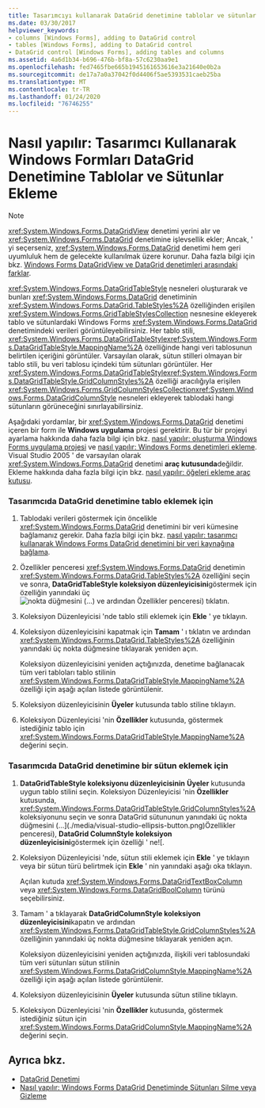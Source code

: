 ```yaml
---
title: Tasarımcıyı kullanarak DataGrid denetimine tablolar ve sütunlar ekleme
ms.date: 03/30/2017
helpviewer_keywords:
- columns [Windows Forms], adding to DataGrid control
- tables [Windows Forms], adding to DataGrid control
- DataGrid control [Windows Forms], adding tables and columns
ms.assetid: 4a6d1b34-b696-476b-bf8a-57c6230aa9e1
ms.openlocfilehash: fed7465fbe665b1945161653616e3a21640e0b2a
ms.sourcegitcommit: de17a7a0a37042f0d4406f5ae5393531caeb25ba
ms.translationtype: MT
ms.contentlocale: tr-TR
ms.lasthandoff: 01/24/2020
ms.locfileid: "76746255"
---
```

# <a name="how-to-add-tables-and-columns-to-the-windows-forms-datagrid-control-using-the-designer"></a>Nasıl yapılır: Tasarımcı Kullanarak Windows Formları DataGrid Denetimine Tablolar ve Sütunlar Ekleme

> [!NOTE]
> <xref:System.Windows.Forms.DataGridView> denetimi yerini alır ve <xref:System.Windows.Forms.DataGrid> denetimine işlevsellik ekler; Ancak, ' yi seçerseniz, <xref:System.Windows.Forms.DataGrid> denetimi hem geri uyumluluk hem de gelecekte kullanılmak üzere korunur. Daha fazla bilgi için bkz. [Windows Forms DataGridView ve DataGrid denetimleri arasındaki farklar](differences-between-the-windows-forms-datagridview-and-datagrid-controls.md).

<xref:System.Windows.Forms.DataGridTableStyle> nesneleri oluşturarak ve bunları <xref:System.Windows.Forms.DataGrid> denetiminin <xref:System.Windows.Forms.DataGrid.TableStyles%2A> özelliğinden erişilen <xref:System.Windows.Forms.GridTableStylesCollection> nesnesine ekleyerek tablo ve sütunlardaki Windows Forms <xref:System.Windows.Forms.DataGrid> denetimindeki verileri görüntüleyebilirsiniz. Her tablo stili, <xref:System.Windows.Forms.DataGridTableStyle><xref:System.Windows.Forms.DataGridTableStyle.MappingName%2A> özelliğinde hangi veri tablosunun belirtilen içeriğini görüntüler. Varsayılan olarak, sütun stilleri olmayan bir tablo stili, bu veri tablosu içindeki tüm sütunları görüntüler. Her <xref:System.Windows.Forms.DataGridTableStyle><xref:System.Windows.Forms.DataGridTableStyle.GridColumnStyles%2A> özelliği aracılığıyla erişilen <xref:System.Windows.Forms.GridColumnStylesCollection><xref:System.Windows.Forms.DataGridColumnStyle> nesneleri ekleyerek tablodaki hangi sütunların görüneceğini sınırlayabilirsiniz.

Aşağıdaki yordamlar, bir <xref:System.Windows.Forms.DataGrid> denetimi içeren bir form ile **Windows uygulama** projesi gerektirir. Bu tür bir projeyi ayarlama hakkında daha fazla bilgi için bkz. [nasıl yapılır: oluşturma Windows Forms uygulama projesi](/visualstudio/ide/step-1-create-a-windows-forms-application-project) ve [nasıl yapılır: Windows Forms denetimleri ekleme](how-to-add-controls-to-windows-forms.md). Visual Studio 2005 ' de varsayılan olarak <xref:System.Windows.Forms.DataGrid> denetimi **araç kutusunda**değildir. Ekleme hakkında daha fazla bilgi için bkz. [nasıl yapılır: öğeleri ekleme araç kutusu](https://docs.microsoft.com/previous-versions/visualstudio/visual-studio-2010/ms165355(v=vs.100)).

### <a name="to-add-a-table-to-the-datagrid-control-in-the-designer"></a>Tasarımcıda DataGrid denetimine tablo eklemek için

1. Tablodaki verileri göstermek için öncelikle <xref:System.Windows.Forms.DataGrid> denetimini bir veri kümesine bağlamanız gerekir. Daha fazla bilgi için bkz. [nasıl yapılır: tasarımcı kullanarak Windows Forms DataGrid denetimini bir veri kaynağına bağlama](bind-wf-datagrid-control-to-a-data-source-using-the-designer.md).

2. Özellikler penceresi <xref:System.Windows.Forms.DataGrid> denetimin <xref:System.Windows.Forms.DataGrid.TableStyles%2A> özelliğini seçin ve sonra, **DataGridTableStyle koleksiyon düzenleyicisini**göstermek için özelliğin yanındaki üç![nokta düğmesini (...) ve ardından Özellikler penceresi) tıklatın.](./media/visual-studio-ellipsis-button.png)

3. Koleksiyon Düzenleyicisi 'nde tablo stili eklemek için **Ekle** ' ye tıklayın.

4. Koleksiyon düzenleyicisini kapatmak için **Tamam** ' ı tıklatın ve ardından <xref:System.Windows.Forms.DataGrid.TableStyles%2A> özelliğinin yanındaki üç nokta düğmesine tıklayarak yeniden açın.

     Koleksiyon düzenleyicisini yeniden açtığınızda, denetime bağlanacak tüm veri tabloları tablo stilinin <xref:System.Windows.Forms.DataGridTableStyle.MappingName%2A> özelliği için aşağı açılan listede görüntülenir.

5. Koleksiyon düzenleyicisinin **Üyeler** kutusunda tablo stiline tıklayın.

6. Koleksiyon Düzenleyicisi 'nin **Özellikler** kutusunda, göstermek istediğiniz tablo için <xref:System.Windows.Forms.DataGridTableStyle.MappingName%2A> değerini seçin.

### <a name="to-add-a-column-to-the-datagrid-control-in-the-designer"></a>Tasarımcıda DataGrid denetimine bir sütun eklemek için

1. **DataGridTableStyle koleksiyonu düzenleyicisinin** **Üyeler** kutusunda uygun tablo stilini seçin. Koleksiyon Düzenleyicisi 'nin **Özellikler** kutusunda, <xref:System.Windows.Forms.DataGridTableStyle.GridColumnStyles%2A> koleksiyonunu seçin ve sonra DataGrid sütununun yanındaki üç nokta düğmesini (...](./media/visual-studio-ellipsis-button.png)Özellikler penceresi), **DataGrid ColumnStyle koleksiyon düzenleyicisini**göstermek için özelliği ' ne![.

2. Koleksiyon Düzenleyicisi 'nde, sütun stili eklemek için **Ekle** ' ye tıklayın veya bir sütun türü belirtmek için **Ekle** ' nin yanındaki aşağı oka tıklayın.

     Açılan kutuda <xref:System.Windows.Forms.DataGridTextBoxColumn> veya <xref:System.Windows.Forms.DataGridBoolColumn> türünü seçebilirsiniz.

3. Tamam ' a tıklayarak **DataGridColumnStyle koleksiyon düzenleyicisini**kapatın ve ardından <xref:System.Windows.Forms.DataGridTableStyle.GridColumnStyles%2A> özelliğinin yanındaki üç nokta düğmesine tıklayarak yeniden açın.

     Koleksiyon düzenleyicisini yeniden açtığınızda, ilişkili veri tablosundaki tüm veri sütunları sütun stilinin <xref:System.Windows.Forms.DataGridColumnStyle.MappingName%2A> özelliği için aşağı açılan listede görüntülenir.

4. Koleksiyon düzenleyicisinin **Üyeler** kutusunda sütun stiline tıklayın.

5. Koleksiyon Düzenleyicisi 'nin **Özellikler** kutusunda, göstermek istediğiniz sütun için <xref:System.Windows.Forms.DataGridColumnStyle.MappingName%2A> değerini seçin.

## <a name="see-also"></a>Ayrıca bkz.

- [DataGrid Denetimi](datagrid-control-windows-forms.md)
- [Nasıl yapılır: Windows Forms DataGrid Denetiminde Sütunları Silme veya Gizleme](how-to-delete-or-hide-columns-in-the-windows-forms-datagrid-control.md)
